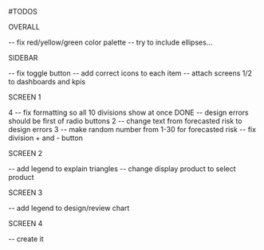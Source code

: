 #TODOS

OVERALL

-- fix red/yellow/green color palette
-- try to include ellipses...

SIDEBAR

-- fix toggle button
-- add correct icons to each item
-- attach screens 1/2 to dashboards and kpis

SCREEN 1

4 -- fix formatting so all 10 divisions show at once
DONE -- design errors should be first of radio buttons
2 -- change text from forecasted risk to design errors
3 -- make random number from 1-30 for forecasted risk
-- fix division + and - button

SCREEN 2

-- add legend to explain triangles
-- change display product to select product

SCREEN 3

-- add legend to design/review chart

SCREEN 4

-- create it